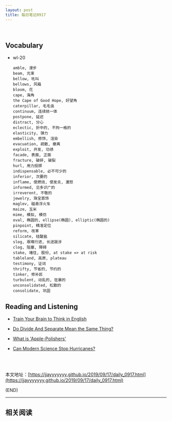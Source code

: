 ```yaml
---
layout: post
title: 每日笔记0917
---
```



<br>

##	Vocabulary

*	wl-20

	```
	amble, 漫步
	beam, 光束
	bellow, 吼叫
	bellows, 风箱
	bloom, 花
	cape, 海角
	the Cape of Good Hope, 好望角
	caterpillar, 毛毛虫
	continuum, 连续统一体
	postpone, 延迟
	distract, 分心
	eclectic, 折中的, 不拘一格的
	elasticity, 弹力
	embellish, 修饰, 渲染
	evacuation, 疏散, 撤离
	exploit, 开发, 功绩
	facade, 表面, 正面
	fracture, 破碎, 破裂
	hurl, 用力投掷
	indispensable, 必不可少的
	inferior, 次要的
	inflame, 使燃烧, 使发炎, 激怒
	informed, 见多识广的
	irreverent, 不敬的
	jewelry, 珠宝首饰
	maglev, 磁悬浮火车
	maize, 玉米
	mime, 模拟, 模仿
	oval, 椭圆的, ellipse(椭圆), elliptic(椭圆的)
	pinpoint, 精准定位
	reform, 改革
	silicate, 硅酸盐
	slog, 艰难行进, 长途跋涉
	clog, 阻塞, 障碍
	stake, 堵住, 股份, at stake => at risk
	tableland, 高原, plateau
	testimony, 证词
	thrifty, 节省的, 节约的
	tinker, 修补匠
	turbulent, 动乱的, 狂暴的
	unconsolidated, 松散的
	consolidate, 巩固
	```

##	Reading and Listening

*	[Train Your Brain to Think in English](https://learningenglish.voanews.com/a/train-your-mind-to-think-in-english/5023664.html)

*	[Do Divide And Separate Mean the Same Thing?](https://learningenglish.voanews.com/a/do-divide-and-separate-mean-the-same-thing-/5069461.html)

*	[What is 'Apple-Polishers'](https://learningenglish.voanews.com/a/apple-polishers-often-become-teacher-s-pet-/5070229.html)

*	[Can Modern Science Stop Hurricanes?](https://learningenglish.voanews.com/a/can-modern-science-stop-hurricanes-/5062267.html)


<br><br>

本文地址：[https://jjayyyyyyy.github.io/2019/09/17/daily_0917.html](https://jjayyyyyyy.github.io/2019/09/17/daily_0917.html)

(END)

---

##	相关阅读
